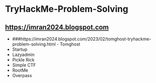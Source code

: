 # TryHackMe-Problem-Solving

## https://imran2024.blogspot.com

<ul> 
   <li> ###https://imran2024.blogspot.com/2023/02/tomghost-tryhackme-problem-solving.html - Tomghost  </li>
   <li> <a http="https://imran2024.blogspot.com/2023/02/startup-tryhackme-problem-solving.html"> Startup </a> </li>
   <li> <a http="https://imran2024.blogspot.com/2023/02/lazyadmin-tryhackme-problem-solving.html"> Lazyadmin </a> </li>
   <li> <a http="https://imran2024.blogspot.com/2023/02/pickle-rick-tryhackme-problem-solving.html"> Pickle Rick </a> </li>
   <li> <a http="https://imran2024.blogspot.com/2023/01/simple-ctf-tryhackme-problem-solving.html"> Simple CTF </a> </li>
   <li> <a http="https://imran2024.blogspot.com/2023/01/rootme-tryhackme-problem-solving.html">  RootMe </a> </li>
   <li> <a http="https://imran2024.blogspot.com/2023/01/overpass-on-tryhackme.html"> Overpass </a> </li>
 </ul>
